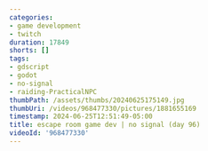 ```yaml
---
categories:
- game development
- twitch
duration: 17849
shorts: []
tags:
- gdscript
- godot
- no-signal
- raiding-PracticalNPC
thumbPath: /assets/thumbs/20240625175149.jpg
thumbUri: /videos/968477330/pictures/1881655169
timestamp: 2024-06-25T12:51:49-05:00
title: escape room game dev | no signal (day 96)
videoId: '968477330'
---
```

